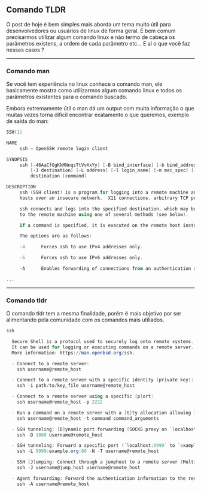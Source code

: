 ## Comando TLDR

O post de hoje é bem simples mais aborda um tema muito útil para desenvolvedores ou usuários de linux de forma geral.
É bem comum precisarmos utilizar algum comando linux e não termo de cabeça os parâmetros existens, a ordem de cada parâmetro etc... E aí o que você faz nesses casos ?

---

### Comando man

Se você tem experiência no linux conhece o comando man, ele basicamente mostra como utilizarmos algum comando linux e todos os parâmetros existentes para o comando buscado.

Embora extremamente útil o man dá um output com muita informação o que muitas vezes torna dificil encontrar exatamente o que queremos, exemplo de saída do man:

```powershell
SSH(1)                                                                                BSD General Commands Manual                                                                               SSH(1)

NAME
     ssh — OpenSSH remote login client

SYNOPSIS
     ssh [-46AaCfGgKkMNnqsTtVvXxYy] [-B bind_interface] [-b bind_address] [-c cipher_spec] [-D [bind_address:]port] [-E log_file] [-e escape_char] [-F configfile] [-I pkcs11] [-i identity_file]
         [-J destination] [-L address] [-l login_name] [-m mac_spec] [-O ctl_cmd] [-o option] [-p port] [-Q query_option] [-R address] [-S ctl_path] [-W host:port] [-w local_tun[:remote_tun]]
         destination [command]

DESCRIPTION
     ssh (SSH client) is a program for logging into a remote machine and for executing commands on a remote machine.  It is intended to provide secure encrypted communications between two untrusted
     hosts over an insecure network.  X11 connections, arbitrary TCP ports and UNIX-domain sockets can also be forwarded over the secure channel.

     ssh connects and logs into the specified destination, which may be specified as either [user@]hostname or a URI of the form ssh://[user@]hostname[:port].  The user must prove his/her identity
     to the remote machine using one of several methods (see below).

     If a command is specified, it is executed on the remote host instead of a login shell.

     The options are as follows:

     -4      Forces ssh to use IPv4 addresses only.

     -6      Forces ssh to use IPv6 addresses only.

     -A      Enables forwarding of connections from an authentication agent such as ssh-agent(1).  This can also be specified on a per-host basis in a configuration file.

...
```

---

### Comando tldr

O comando tldr tem a mesma finalidade, porém é mais objetivo por ser alimentando pela comunidade com os comandos mais utiliados.

```powershell
ssh

  Secure Shell is a protocol used to securely log onto remote systems.
  It can be used for logging or executing commands on a remote server.
  More information: https://man.openbsd.org/ssh.

  - Connect to a remote server:
    ssh username@remote_host

  - Connect to a remote server with a specific identity (private key):
    ssh -i path/to/key_file username@remote_host

  - Connect to a remote server using a specific [p]ort:
    ssh username@remote_host -p 2222

  - Run a command on a remote server with a [t]ty allocation allowing interaction with the remote command:
    ssh username@remote_host -t command command_arguments

  - SSH tunneling: [D]ynamic port forwarding (SOCKS proxy on `localhost:1080`):
    ssh -D 1080 username@remote_host

  - SSH tunneling: Forward a specific port (`localhost:9999` to `example.org:80`) along with disabling pseudo-[T]ty allocation and executio[N] of remote commands:
    ssh -L 9999:example.org:80 -N -T username@remote_host

  - SSH [J]umping: Connect through a jumphost to a remote server (Multiple jump hops may be specified separated by comma characters):
    ssh -J username@jump_host username@remote_host

  - Agent forwarding: Forward the authentication information to the remote machine (see `man ssh_config` for available options):
    ssh -A username@remote_host

```
